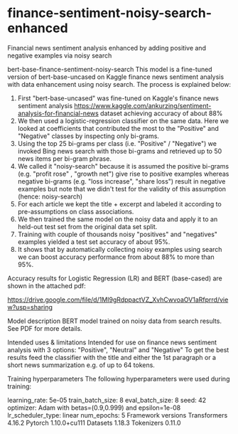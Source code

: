 # finance-sentiment-noisy-search-enhanced
Financial news sentiment analysis enhanced by adding positive and negative examples via noisy search

bert-base-finance-sentiment-noisy-search
This model is a fine-tuned version of bert-base-uncased on Kaggle finance news sentiment analysis with data enhancement using noisy search. The process is explained below:

1. First "bert-base-uncased" was fine-tuned on Kaggle's finance news sentiment analysis https://www.kaggle.com/ankurzing/sentiment-analysis-for-financial-news dataset achieving accuracy of about 88%
2. We then used a logistic-regression classifier on the same data. Here we looked at coefficients that contributed the most to the "Positive" and "Negative" classes by inspecting only bi-grams.
3. Using the top 25 bi-grams per class (i.e. "Positive" / "Negative") we invoked Bing news search with those bi-grams and retrieved up to 50 news items per bi-gram phrase.
4. We called it "noisy-search" because it is assumed the positive bi-grams (e.g. "profit rose" , "growth net") give rise to positive examples whereas negative bi-grams (e.g. "loss increase", "share loss") result in negative examples but note that we didn't test for the validity of this assumption (hence: noisy-search)
5. For each article we kept the title + excerpt and labeled it according to pre-assumptions on class associations.
6. We then trained the same model on the noisy data and apply it to an held-out test set from the original data set split.
7. Training with couple of thousands noisy "positives" and "negatives" examples yielded a test set accuracy of about 95%.
8. It shows that by automatically collecting noisy examples using search we can boost accuracy performance from about 88% to more than 95%.

Accuracy results for Logistic Regression (LR) and BERT (base-cased) are shown in the attached pdf:

https://drive.google.com/file/d/1MI9gRdppactVZ_XvhCwvoaOV1aRfprrd/view?usp=sharing

Model description
BERT model trained on noisy data from search results. See PDF for more details.

Intended uses & limitations
Intended for use on finance news sentiment analysis with 3 options: "Positive", "Neutral" and "Negative" To get the best results feed the classifier with the title and either the 1st paragraph or a short news summarization e.g. of up to 64 tokens.

Training hyperparameters
The following hyperparameters were used during training:

learning_rate: 5e-05
train_batch_size: 8
eval_batch_size: 8
seed: 42
optimizer: Adam with betas=(0.9,0.999) and epsilon=1e-08
lr_scheduler_type: linear
num_epochs: 5
Framework versions
Transformers 4.16.2
Pytorch 1.10.0+cu111
Datasets 1.18.3
Tokenizers 0.11.0
